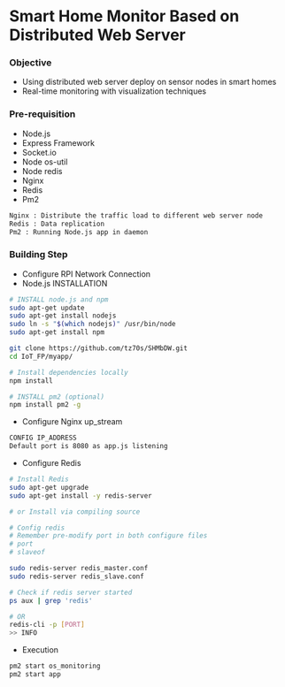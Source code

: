 # Smart Home Monitor Based on Distributed Web Server

### Objective
* Using distributed web server deploy on sensor nodes in smart homes
* Real-time monitoring with visualization techniques

### Pre-requisition
* Node.js
* Express Framework
* Socket.io
* Node os-util
* Node redis
* Nginx
* Redis
* Pm2

```BASH
Nginx : Distribute the traffic load to different web server node
Redis : Data replication
Pm2 : Running Node.js app in daemon
```

### Building Step

* Configure RPI Network Connection
* Node.js INSTALLATION
``` BASH
# INSTALL node.js and npm
sudo apt-get update
sudo apt-get install nodejs
sudo ln -s "$(which nodejs)" /usr/bin/node
sudo apt-get install npm

git clone https://github.com/tz70s/SHMbDW.git
cd IoT_FP/myapp/

# Install dependencies locally
npm install

# INSTALL pm2 (optional)
npm install pm2 -g
```
* Configure Nginx up_stream
```BASH
CONFIG IP_ADDRESS
Default port is 8080 as app.js listening
```
* Configure Redis
```BASH
# Install Redis
sudo apt-get upgrade
sudo apt-get install -y redis-server

# or Install via compiling source

# Config redis
# Remember pre-modify port in both configure files
# port
# slaveof

sudo redis-server redis_master.conf 
sudo redis-server redis_slave.conf

# Check if redis server started
ps aux | grep 'redis'

# OR
redis-cli -p [PORT]
>> INFO
```
* Execution
```BASH
pm2 start os_monitoring
pm2 start app
```
